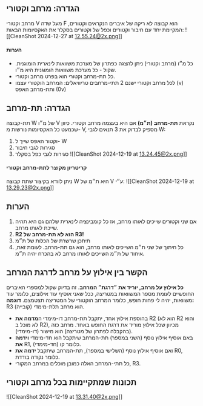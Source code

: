 ```table-of-contents
```
## הגדרה: מרחב וקטורי
מרחב וקטורי V מעל שדה F הוא קבוצה לא ריקה של איברים הנקראים וקטורים, המקיימת יחד עם חיבור וקטורים וכפל של וקטורים בסקלר את האקסיומות הבאות:
![[CleanShot 2024-12-27 at 12.55.24@2x.png]]
#### הערות
- כל מ״ו (מרחב וקטורי) ניתן להצגה כפתרון של מערכת משוואות לינארית הומוגנית. שקול - כל מערכת משוואות הומוגנית היא מ״ו.
- כל תת-מרחב וקטורי הוא בפרט מרחב וקטורי.
- לכל מרחב וקטורי ישנם 2 תתי-מרחבים טריוויאלים: המרחב הוקטורי עצמו (v) ותת-מרחב האפס (0v)
## הגדרה: תת-מרחב
תת-קבוצה W של מ״ו V נקראת **תת-מרחב (ת״מ)** אם היא בעצמה מרחב וקטורי.
כיוון שכמעט כל האקסיומות נורשות מ- V, מספיק לבדוק את 3 תנאים לגבי W:
1. וקטור האפס שייך ל- W
2. סגירות לגבי חיבור
3. סגירות לגבי כפל בסקלר
![[CleanShot 2024-12-19 at 13.24.45@2x.png]]
#### קריטריון מקוצר לתת-מרחב וקטורי
ניתן לוודא בקיצור שתת קבוצה W היא ת״מ של V ע״י:
![[CleanShot 2024-12-19 at 13.29.23@2x.png]]
## הערות
1. אם שני וקטורים שייכים לאותו מרחב, אז כל קומבינציה לינארית שלהם גם היא תהיה שייכת לאותו מרחב.
2. **R2 הוא לא תת-מרחב של R3!**
3. תיתכן שרשרת של הכלות של ת״מ
4. כל חיתוך של שני ת״מ השייכים לאותו מרחב, הוא גם תת-מרחב.
   לעומת זאת, איחוד של ת״מ השייכים לאותו מרחב לא בהכרח יהיה ת״מ.
## הקשר בין אילוץ על מרחב לדרגת המרחב
**כל אילוץ על מרחב, יוריד את ״דרגת״ המרחב**. זה בדיוק שקול למספרי האיברים החופשיים לעומת מספר המשוואות במטריצה, ככל שאני אוסיף עוד אילוצים, כלומר עוד משוואות, יהיה לי פחות חופש, כלומר המרחב הוקטורי של המטריצה תצטמצם.
**דוגמה:**
R3 הוא מרחב תלת-מימדי (קובייה).
- בהוספת אילוץ אחד, יתקבל תת-מרחב דו-מימדי ה**מדמה את** R2 (הוא לא R2 והוא לא מוכל ב R2), מכיוון שכל אילוץ מוריד את דרגת החופש באחד. מרחב כזה (בהקבלה לפתרון של מטריצה) הוא מישור (דו-מימדי).
- באם אוסיף אילוץ נוסף (השני במספר) תת-המרחב שיתקבל הוא חד-מימדי  **וידמה את** R1, כלומר קו (חד-מימדי).
- ואם אוסיף אילוץ נוסף (השלישי במספר), תת-המרחב שיתקבל **ידמה את** R0, כלומר נקודה בודדת.
- כל תתי-המרחב האלה כמובן מוכלים במרחב המקורי, R3.
## תכונות שמתקיימות בכל מרחב וקטורי
![[CleanShot 2024-12-19 at 13.31.40@2x.png]]
